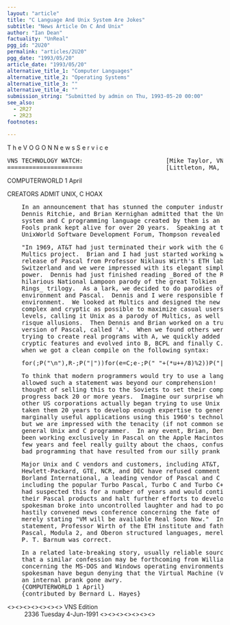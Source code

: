 ```yaml
---
layout: "article"
title: "C Language And Unix System Are Jokes"
subtitle: "News Article On C And Unix"
author: "Ian Dean"
factuality: "UnReal"
pgg_id: "2U20"
permalink: "articles/2U20"
pgg_date: "1993/05/20"
article_date: "1993/05/20"
alternative_title_1: "Computer Languages"
alternative_title_2: "Operating Systems"
alternative_title_3: ""
alternative_title_4: ""
submission_string: "Submitted by admin on Thu, 1993-05-20 00:00"
see_also:
  - 2R27
  - 2R23
footnotes: 

---
```

<div>
<p>T h e V O G O N N e w s S e r v i c e</p>
<pre>
VNS TECHNOLOGY WATCH:                       [Mike Taylor, VNS Correspondent]
=====================                       [Littleton, MA, USA            ]
</pre>
<p>COMPUTERWORLD 1 April</p>
<p>CREATORS ADMIT UNIX, C HOAX</p>
<pre>
    In an announcement that has stunned the computer industry, Ken Thompson,
    Dennis Ritchie, and Brian Kernighan admitted that the Unix operating
    system and C programming language created by them is an elaborate April
    Fools prank kept alive for over 20 years.  Speaking at the recent
    UnixWorld Software Development Forum, Thompson revealed the following:
</pre>
<pre>
    "In 1969, AT&amp;T had just terminated their work with the GE/Honeywell/AT&amp;T
    Multics project.  Brian and I had just started working with an early
    release of Pascal from Professor Niklaus Wirth's ETH labs in
    Switzerland and we were impressed with its elegant simplicity and
    power.  Dennis had just finished reading _Bored of the Rings_, a
    hilarious National Lampoon parody of the great Tolkien _Lord of the
    Rings_ trilogy.  As a lark, we decided to do parodies of the Multics
    environment and Pascal.  Dennis and I were responsible for the operating
    environment.  We looked at Multics and designed the new system to be as
    complex and cryptic as possible to maximize casual users' frustration
    levels, calling it Unix as a parody of Multics, as well as other more
    risque allusions.  Then Dennis and Brian worked on a truly warped
    version of Pascal, called 'A'.  When we found others were actually
    trying to create real programs with A, we quickly added additional
    cryptic features and evolved into B, BCPL and finally C.  We stopped
    when we got a clean compile on the following syntax:
</pre>
<pre>
    for(;P("\n"),R-;P("|"))for(e=C;e-;P("_"+(*u++/8)%2))P("| "+(*u/4)%2);
</pre>
<pre>
    To think that modern programmers would try to use a language that
    allowed such a statement was beyond our comprehension!  We actually
    thought of selling this to the Soviets to set their computer science
    progress back 20 or more years.  Imagine our surprise when AT&amp;T and
    other US corporations actually began trying to use Unix and C!  It has
    taken them 20 years to develop enough expertise to generate even
    marginally useful applications using this 1960's technological parody,
    but we are impressed with the tenacity (if not common sense) of the
    general Unix and C programmer.  In any event, Brian, Dennis and I have
    been working exclusively in Pascal on the Apple Macintosh for the past
    few years and feel really guilty about the chaos, confusion and truly
    bad programming that have resulted from our silly prank so long ago."
</pre>
<pre>
    Major Unix and C vendors and customers, including AT&amp;T, Microsoft,
    Hewlett-Packard, GTE, NCR, and DEC have refused comment at this time.
    Borland International, a leading vendor of Pascal and C tools,
    including the popular Turbo Pascal, Turbo C and Turbo C++, stated they
    had suspected this for a number of years and would continue to enhance
    their Pascal products and halt further efforts to develop C.  An IBM
    spokesman broke into uncontrolled laughter and had to postpone a
    hastily convened news conference concerning the fate of the RS-6000,
    merely stating "VM will be available Real Soon Now."  In a cryptic
    statement, Professor Wirth of the ETH institute and father of the
    Pascal, Modula 2, and Oberon structured languages, merely stated that
    P. T. Barnum was correct.
</pre>
<pre>
    In a related late-breaking story, usually reliable sources are stating
    that a similar confession may be forthcoming from William Gates
    concerning the MS-DOS and Windows operating environments.  And IBM
    spokesman have begun denying that the Virtual Machine (VM) product is
    an internal prank gone awry.
    {COMPUTERWORLD 1 April}
    {contributed by Bernard L. Hayes}
</pre>
<dl compact>
<dt>&lt;&gt;&lt;&gt;&lt;&gt;&lt;&gt;&lt;&gt;&lt;&gt;&lt;&gt; VNS Edition</dt>
<dd>2336 Tuesday 4-Jun-1991 &lt;&gt;&lt;&gt;&lt;&gt;&lt;&gt;&lt;&gt;&lt;&gt;&lt;&gt;</dd>
</dl>
</div>
